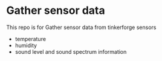 # Gather sensor data

This repo is for Gather sensor data from tinkerforge sensors

- temperature
- humidity
- sound level and sound spectrum information
